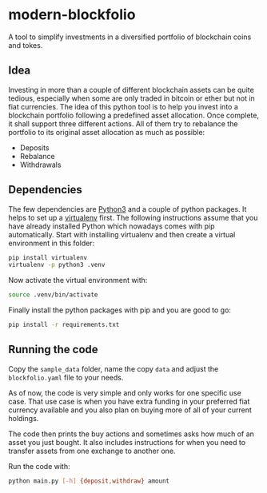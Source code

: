 # modern-blockfolio

A tool to simplify investments in a diversified portfolio of blockchain coins and tokes.

## Idea

Investing in more than a couple of different blockchain assets can be quite tedious, especially when some are only traded in bitcoin or ether but not in fiat currencies. The idea of this python tool is to help you invest into a blockchain portfolio following a predefined asset allocation. Once complete, it shall support three different actions. All of them try to rebalance the portfolio to its original asset allocation as much as possible:

* Deposits
* Rebalance
* Withdrawals

## Dependencies

The few dependencies are [Python3](https://www.python.org/download/releases/3.0/) and a couple of python packages. It helps to set up a [virtualenv](http://python-guide-pt-br.readthedocs.io/en/latest/dev/virtualenvs/) first. The following instructions assume that you have already installed Python which nowadays comes with pip automatically. Start with installing virtualenv and then create a virtual environment in this folder:

```sh
pip install virtualenv
virtualenv -p python3 .venv
```

Now activate the virtual environment with:

```sh
source .venv/bin/activate
```

Finally install the python packages with pip and you are good to go:

```sh
pip install -r requirements.txt
```

## Running the code

Copy the `sample_data` folder, name the copy `data` and adjust the `blockfolio.yaml` file to your needs.

As of now, the code is very simple and only works for one specific use case. That use case is when you have extra funding in your preferred fiat currency available and you also plan on buying more of all of your current holdings.

The code then prints the buy actions and sometimes asks how much of an asset you just bought. It also includes instructions for when you need to transfer assets from one exchange to another one.

Run the code with:

```sh
python main.py [-h] {deposit,withdraw} amount
```
